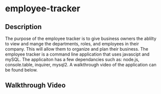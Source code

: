 # employee-tracker

## Description
The purpose of the employee tracker is to give business owners the ablilty to view and mange the departments, roles, and employees in their company. This will allow them to organize and plan their business. The employee tracker is a command line application that uses javascipt and mySQL. The applicaiton has a few dependancies such as: node.js, console.table, inquirer, mysql2. A walkthrough video of the application can be found below.

## Walkthrough Video
